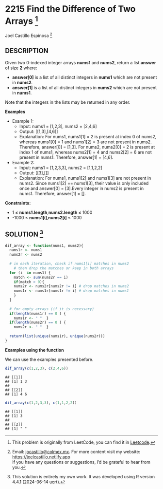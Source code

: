 
# 2215 Find the Difference of Two Arrays [^1]

Joel Castillo Espinosa [^2]

## DESCRIPTION

Given two 0-indexed integer arrays **nums1** and **nums2**, return a
list **answer** of size **2** where:

- **answer\[0\]** is a list of all distinct integers in **nums1** which
  are not present in **nums2**.
- **answer\[1\]** is a list of all distinct integers in **nums2** which
  are not present in **nums1**.

Note that the integers in the lists may be returned in any order.

**Examples**

- Example 1:
  - Input: nums1 = \[1,2,3\], nums2 = \[2,4,6\]
  - Output: \[\[1,3\],\[4,6\]\]
  - Explanation: For nums1, nums1\[1\] = 2 is present at index 0 of
    nums2, whereas nums1\[0\] = 1 and nums1\[2\] = 3 are not present in
    nums2. Therefore, answer\[0\] = \[1,3\]. For nums2, nums2\[0\] = 2
    is present at index 1 of nums1, whereas nums2\[1\] = 4 and
    nums2\[2\] = 6 are not present in nums1. Therefore, answer\[1\] =
    \[4,6\].
- Example 2:
  - Input: nums1 = \[1,2,3,3\], nums2 = \[1,1,2,2\]
  - Output: \[\[3\],\[\]\]
  - Explanation: For nums1, nums1\[2\] and nums1\[3\] are not present in
    nums2. Since nums1\[2\] == nums1\[3\], their value is only included
    once and answer\[0\] = \[3\].Every integer in nums2 is present in
    nums1. Therefore, answer\[1\] = \[\].

**Constraints:**

- 1 ≤ **nums1.length**,**nums2.length** ≤ 1000
- -1000 ≤ **nums1\[i\]**,**nums2\[i\]** ≤ 1000

## SOLUTION [^3]

``` r
dif_array <- function(nums1, nums2){
  nums1r <- nums1
  nums2r <- nums2
  
  # in each iteration, check if nums1[i] matches in nums2
    # then drop the matches or keep in both arrays 
  for (i  in nums1) {
    match <- sum(nums2r == i)
    if(match > 0){
    nums2r <- nums2r[nums2r != i] # drop matches in nums2
    nums1r <- nums1r[nums1r != i] # drop matches in nums1
    }
  }
  
  # for empty arrays (if it is necessary)
  if(length(nums1r) == 0 ) {
    nums1r <- " "  } 
  if(length(nums2r) == 0 ) {
    nums2r <- " "  }
  
  return(list(unique(nums1r), unique(nums2r)))
}
```

**Examples using the function**

We can use the examples presented before.

``` r
dif_array(c(1,2,3), c(2,4,6))
```

    ## [[1]]
    ## [1] 1 3
    ## 
    ## [[2]]
    ## [1] 4 6

``` r
dif_array(c(1,2,3,3), c(1,1,2,2))
```

    ## [[1]]
    ## [1] 3
    ## 
    ## [[2]]
    ## [1] " "

[^1]: This problem is originally from LeetCode, you can find it in
    [Leetcode](https://leetcode.com/problems/find-the-difference-of-two-arrays/?envType=study-plan-v2&envId=leetcode-75).

[^2]: Email: <jocastillo@colmex.mx>. For more content visit my website:
    <https://joelcastillo.netlify.app> <br> If you have any questions or
    suggestions, I’d be grateful to hear from you.

[^3]: This solution is entirely my own work. It was developed using R
    version 4.4.1 (2024-06-14 ucrt).
